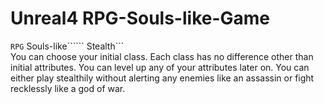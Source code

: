 # Unreal4 RPG-Souls-like-Game
```RPG``` Souls-like`````` Stealth``` <br />
You can choose your initial class. Each class has no difference other than initial attributes. You can level up any of your attributes later on. You can either play stealthily without alerting any enemies like an assassin or fight recklessly like a god of war.
